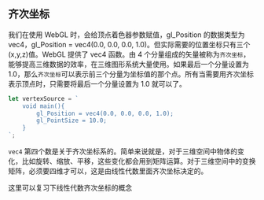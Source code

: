 ## 齐次坐标

我们在使用 WebGL 时，会给顶点着色器参数赋值，gl_Position 的数据类型为 vec4，gl_Position = vec4(0.0, 0.0, 0.0, 1.0)。但实际需要的位置坐标只有三个(x,y,z)值。WebGL 提供了 vec4 函数。由 4 个分量组成的矢量被称为`齐次坐标`，能够提高三维数据的效率，在三维图形系统大量使用。如果最后一个分量设置为 1.0，那么`齐次坐标`可以表示前三个分量为坐标值的那个点。所有当需要用齐次坐标表示顶点时，只需要将最后一个分量设置为 1.0 就可以了。

```js
let vertexSource = `
    void main(){
        gl_Position = vec4(0.0, 0.0, 0.0, 1.0);
        gl_PointSize = 10.0;
    }
`;
```

`vec4` 第四个数是关于齐次坐标系的。简单来说就是，对于三维空间中物体的变化，比如旋转、缩放、平移，这些变化都会用到矩阵运算。对于三维空间中的变换矩阵，必须要四维才可以，这是由线性代数里面齐次坐标决定的。

这里可以复习下线性代数齐次坐标的概念
